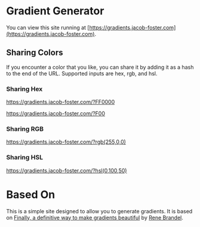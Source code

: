 # Gradient Generator
You can view this site running at [https://gradients.jacob-foster.com](https://gradients.jacob-foster.com).

## Sharing Colors
If you encounter a color that you like, you can share it by adding it as a hash to the end of the URL. Supported inputs are hex, rgb, and hsl.

### Sharing Hex
https://gradients.jacob-foster.com/?FF0000

https://gradients.jacob-foster.com/?F00

### Sharing RGB
https://gradients.jacob-foster.com/?rgb(255,0,0)

### Sharing HSL
https://gradients.jacob-foster.com/?hsl(0,100,50)

# Based On
This is a simple site designed to allow you to generate gradients. It is based on [Finally, a definitive way to make gradients beautiful](https://medium.com/the-mvp/finally-a-definitive-way-to-make-gradients-beautiful-6b27af88f5f) by [Rene Brandel](https://medium.com/@renebrandel).
